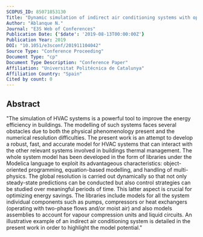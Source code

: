 ```yaml
---
SCOPUS_ID: 85071853130
Title: "Dynamic simulation of indirect air conditioning systems with optimized computational time"
Author: "Ablanque N."
Journal: "E3S Web of Conferences"
Publication Date: {'$date': '2019-08-13T00:00:00Z'}
Publication Year: 2019
DOI: "10.1051/e3sconf/201911104042"
Source Type: "Conference Proceeding"
Document Type: "cp"
Document Type Description: "Conference Paper"
Affiliation: "Universitat Politécnica de Catalunya"
Affiliation Country: "Spain"
Cited by count: 0
---
```


## Abstract
"The simulation of HVAC systems is a powerful tool to improve the energy efficiency in buildings. The modelling of such systems faces several obstacles due to both the physical phenomenology present and the numerical resolution difficulties. The present work is an attempt to develop a robust, fast, and accurate model for HVAC systems that can interact with the other relevant systems involved in buildings thermal management. The whole system model has been developed in the form of libraries under the Modelica language to exploit its advantageous characteristics: object-oriented programming, equation-based modelling, and handling of multi-physics. The global resolution is carried out dynamically so that not only steady-state predictions can be conducted but also control strategies can be studied over meaningful periods of time. This latter aspect is crucial for optimizing energy savings. The libraries include models for all the system individual components such as pumps, compressors or heat exchangers (operating with two-phase flows and/or moist air) and also models assemblies to account for vapour compression units and liquid circuits. An illustrative example of an indirect air conditioning system is detailed in the present work in order to highlight the model potential."

